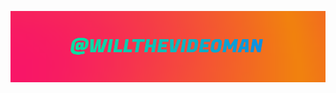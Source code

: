 <a href="https://links.willhall.uk">

![banner image](https://github.com/WillTheVideoMan/WillTheVideoMan/blob/master/banner.png)

</a>
